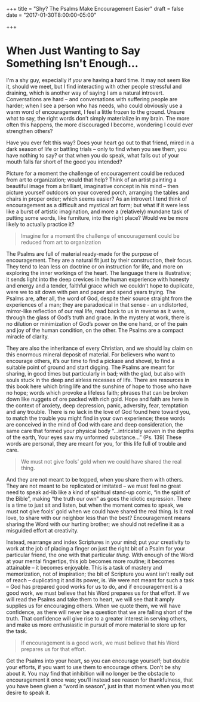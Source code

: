 +++
title = "Shy?  The Psalms Make Encouragement Easier"
draft = false
date = "2017-01-30T8:00:00-05:00"

+++

# When Just Wanting to Say Something Isn't Enough...

I'm a shy guy, especially if *you* are having a hard time. It may not seem like it, should we meet, but I find interacting with other people stressful and draining, which is another way of saying I am a natural introvert. Conversations are hard – and conversations with suffering people are harder; when I see a person who has needs, who could obviously use a warm word of encouragement, I feel a little frozen to the ground. Unsure what to say, the right words don’t simply materialize in my brain. The more often this happens, the more discouraged I become, wondering I could ever strengthen others?

Have you ever felt this way? Does your heart go out to that friend, mired in a dark season of life or battling trials – only to find when you see them, you have nothing to say? or that when you do speak, what falls out of your mouth falls far short of the good you intended?

Picture for a moment the challenge of encouragement could be reduced from art to organization; would that help? Think of an artist painting a beautiful image from a brilliant, imaginative concept in his mind – then picture yourself outdoors on your covered porch, arranging the tables and chairs in proper order; which seems easier? As an introvert I tend think of encouragement as a difficult and mystical art form; but what if it were less like a burst of artistic imagination, and more a (relatively) mundane task of putting some words, like furniture, into the right place? Would we be more likely to actually practice it?

> Imagine for a moment the challenge of encouragement could be reduced from art to organization

The Psalms are full of material ready-made for the purpose of encouragement. They are a natural fit just by their construction, their focus. They tend to lean less on doctrine or on instruction for life, and more on exploring the inner workings of the heart. The language there is illustrative; it sends light into the deep crevices in the human experience with honesty and energy and a tender, faithful grace which we couldn’t hope to duplicate, were we to sit down with pen and paper and spend years trying. The Psalms are, after all, the word of God, despite their source straight from the experiences of a man; they are paradoxical in that sense - an undistorted, mirror-like reflection of our real life, read back to us in reverse as it were, through the glass of God’s truth and grace. In the mystery at work, there is no dilution or minimization of God’s power on the one hand, or of the pain and joy of the human condition, on the other. The Psalms are a compact miracle of clarity.

They are also the inheritance of every Christian, and we should lay claim on this enormous mineral deposit of material. For believers who want to encourage others, it’s our time to find a pickaxe and shovel, to find a suitable point of ground and start digging. The Psalms are meant for sharing, in good times but particularly in bad; with the glad, but also with souls stuck in the deep and airless recesses of life. There are resources in this book here which bring life and the sunshine of hope to those who have no hope; words which provoke a lifeless faith; phrases that can be broken down like nuggets of ore packed with rich gold. Hope and faith are here in the context of anxiety, deep depression, panic, adversity, fear, temptation and any trouble. There is no lack in the love of God found here toward you, to match the trouble you might find in your own experience; these words are conceived in the mind of God with care and deep consideration, the same care that formed your physical body “…intricately woven in the depths of the earth, Your eyes saw my unformed substance…” (Ps. 139) These words are personal, they are meant for you, for this life full of trouble and care.

> We must not give fools’ gold when we could have shared the real thing.

And they are not meant to be topped, when you share them with others. They are not meant to be replicated or imitated – we must feel no great need to speak ad-lib like a kind of spiritual stand-up comic, “in the spirit of the Bible”, making “the truth our own” as goes the idiotic expression. There is a time to just sit and listen, but when the moment comes to speak, we must not give fools’ gold when we could have shared the real thing. Is it real love, to share with our neighbor less than the best? Encouragement means sharing the Word with our hurting brother; we should not redefine it as a misguided effort at creativity.

Instead, rearrange and index Scriptures in your mind; put your creativity to work at the job of placing a finger on just the right bit of a Psalm for your particular friend, the one with that particular *thing*. With enough of the Word at your mental fingertips, this job becomes more routine; it becomes attainable – it becomes enjoyable. This is a task of mastery and memorization, not of inspiration; the bit of Scripture you want isn’t really out of reach – duplicating it and its power, is. We were not meant for such a task – God has prepared good works for us to do, and if encouragement is a good work, we must believe that his Word prepares us for that effort. If we will read the Psalms and take them to heart, we will see that it amply supplies us for encouraging others. When we quote them, we will have confidence, as there will never be a question that we are falling short of the truth. That confidence will give rise to a greater interest in serving others, and make us more enthusiastic in pursuit of more material to store up for the task.

> If encouragement is a good work, we must believe that his Word prepares us for that effort.

Get the Psalms into your heart, so you can encourage yourself; but double your efforts, if you want to use them to encourage others. Don’t be shy about it. You may find that inhibition will no longer be the obstacle to encouragement it once was; you’ll instead see reason for thankfulness, that you have been given a “word in season”, just in that moment when you most desire to speak it.